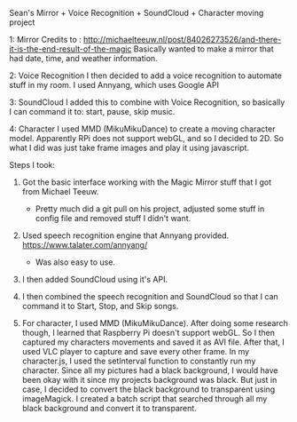 Sean's Mirror + Voice Recognition + SoundCloud + Character moving project

1: Mirror 
Credits to : http://michaelteeuw.nl/post/84026273526/and-there-it-is-the-end-result-of-the-magic
Basically wanted to make a mirror that had date, time, and weather information.

2: Voice Recognition
I then decided to add a voice recognition to automate stuff in my room.
I used Annyang, which uses Google API

3:  SoundCloud
I added this to combine with Voice Recognition, so basically I can command it to: start, pause, skip music.

4: Character
I used MMD (MikuMikuDance) to create a moving character model.  Apparently RPi does not support webGL, and so I decided to 2D.  So what I did was just take frame images and play it using javascript.  

Steps I took:
1.  Got the basic interface working with the Magic Mirror stuff that I got from Michael Teeuw.
	- Pretty much did a git pull on his project, adjusted some stuff in config file and removed stuff I didn't want.

2.  Used speech recognition engine that Annyang provided.  https://www.talater.com/annyang/
	- Was also easy to use.

3.  I then added SoundCloud using it's API.  

4.	I then combined the speech recognition and SoundCloud so that I can command it to Start, Stop, and Skip songs.  

5.  For character, I used MMD (MikuMikuDance).  After doing some research though, I learned that Raspberry Pi doesn't support webGL.  So I then captured my characters movements and saved it as AVI file.  After that, I used VLC player to capture and save every other frame.  In my character.js, I used the setInterval function to constantly run my character.  Since all my pictures had a black background, I would have been okay with it since my projects background was black.  But just in case, I decided to convert the black background to transparent using imageMagick.  I created a batch script that searched through all my black background and convert it to transparent. 